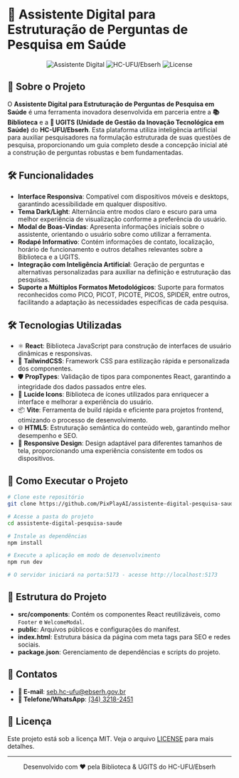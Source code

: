 # 🎯 Assistente Digital para Estruturação de Perguntas de Pesquisa em Saúde

<div align="center">

![Assistente Digital](https://img.shields.io/badge/Assistente-Digital-blue)
![HC-UFU/Ebserh](https://img.shields.io/badge/HC--UFU_Ebserh-green)
![License](https://img.shields.io/badge/license-MIT-orange)

</div>

## 📝 Sobre o Projeto

O **Assistente Digital para Estruturação de Perguntas de Pesquisa em Saúde** é uma ferramenta inovadora desenvolvida em parceria entre a **📚 Biblioteca** e a **🔬 UGITS (Unidade de Gestão da Inovação Tecnológica em Saúde)** do **HC-UFU/Ebserh**. Esta plataforma utiliza inteligência artificial para auxiliar pesquisadores na formulação estruturada de suas questões de pesquisa, proporcionando um guia completo desde a concepção inicial até a construção de perguntas robustas e bem fundamentadas.

## 🛠️ Funcionalidades

- **Interface Responsiva**: Compatível com dispositivos móveis e desktops, garantindo acessibilidade em qualquer dispositivo.
- **Tema Dark/Light**: Alternância entre modos claro e escuro para uma melhor experiência de visualização conforme a preferência do usuário.
- **Modal de Boas-Vindas**: Apresenta informações iniciais sobre o assistente, orientando o usuário sobre como utilizar a ferramenta.
- **Rodapé Informativo**: Contém informações de contato, localização, horário de funcionamento e outros detalhes relevantes sobre a Biblioteca e a UGITS.
- **Integração com Inteligência Artificial**: Geração de perguntas e alternativas personalizadas para auxiliar na definição e estruturação das pesquisas.
- **Suporte a Múltiplos Formatos Metodológicos**: Suporte para formatos reconhecidos como PICO, PICOT, PICOTE, PICOS, SPIDER, entre outros, facilitando a adaptação às necessidades específicas de cada pesquisa.

## 🛠️ Tecnologias Utilizadas

- ⚛️ **React**: Biblioteca JavaScript para construção de interfaces de usuário dinâmicas e responsivas.
- 🎨 **TailwindCSS**: Framework CSS para estilização rápida e personalizada dos componentes.
- 🛡️ **PropTypes**: Validação de tipos para componentes React, garantindo a integridade dos dados passados entre eles.
- 💫 **Lucide Icons**: Biblioteca de ícones utilizados para enriquecer a interface e melhorar a experiência do usuário.
- 📦 **Vite**: Ferramenta de build rápida e eficiente para projetos frontend, otimizando o processo de desenvolvimento.
- 🌐 **HTML5**: Estruturação semântica do conteúdo web, garantindo melhor desempenho e SEO.
- 📱 **Responsive Design**: Design adaptável para diferentes tamanhos de tela, proporcionando uma experiência consistente em todos os dispositivos.

## 🚀 Como Executar o Projeto

```bash
# Clone este repositório
git clone https://github.com/PixPlayAI/assistente-digital-pesquisa-saude.git

# Acesse a pasta do projeto
cd assistente-digital-pesquisa-saude

# Instale as dependências
npm install

# Execute a aplicação em modo de desenvolvimento
npm run dev

# O servidor iniciará na porta:5173 - acesse http://localhost:5173
```

## 📂 Estrutura do Projeto

- **src/components**: Contém os componentes React reutilizáveis, como `Footer` e `WelcomeModal`.
- **public**: Arquivos públicos e configurações do manifest.
- **index.html**: Estrutura básica da página com meta tags para SEO e redes sociais.
- **package.json**: Gerenciamento de dependências e scripts do projeto.

## 📧 Contatos

- **📧 E-mail**: [seb.hc-ufu@ebserh.gov.br](mailto:seb.hc-ufu@ebserh.gov.br)
- **📱 Telefone/WhatsApp**: [(34) 3218-2451](tel:+553432182451)

## 📄 Licença

Este projeto está sob a licença MIT. Veja o arquivo [LICENSE](LICENSE) para mais detalhes.

---

<div align="center">

Desenvolvido com ❤️ pela Biblioteca & UGITS do HC-UFU/Ebserh

</div>
